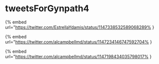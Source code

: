 # tweetsForGynpath4

{% embed url="https://twitter.com/EstrellaYdamis/status/1147338532589068289% }

{% embed url="https://twitter.com/alcampbellmd/status/1147234146747592704% }

{% embed url="https://twitter.com/alcampbellmd/status/1147198434035798017% }


